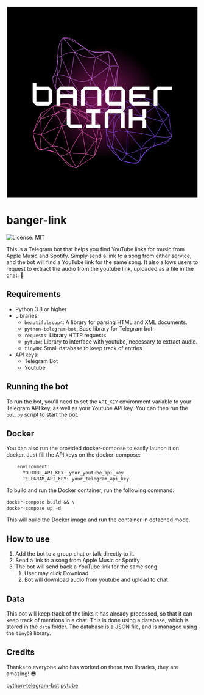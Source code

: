 <p align="center">
  <a>
    <img src="./docs/logo.png" alt="Logo" >
  </a>
</p>

# banger-link

![License: MIT](https://shields.io/badge/license-MIT-green)

This is a Telegram bot that helps you find YouTube links for music from Apple Music and Spotify. Simply send a link to a song from either service, and the bot will find a YouTube link for the same song.
It also allows users to request to extract the audio from the youtube link, uploaded as a file in the chat. 💃

## Requirements

- Python 3.8 or higher
- Libraries:
  - `beautifulsoup4`: A library for parsing HTML and XML documents.
  - `python-telegram-bot`: Base library for Telegram bot.
  - `requests`: Library HTTP requests.
  - `pytube`: Library to interface with youtube, necessary to extract audio.
  - `tinyDB`: Small database to keep track of entries 
- API keys:
  - Telegram Bot
  - Youtube

## Running the bot

To run the bot, you'll need to set the `API_KEY` environment variable to your Telegram API key, as well as your Youtube API key. You can then run the `bot.py` script to start the bot.

## Docker

You can also run the provided docker-compose to easily launch it on docker. Just fill the API keys on the docker-compose:

```
    environment:
      YOUTUBE_API_KEY: your_youtube_api_key
      TELEGRAM_API_KEY: your_telegram_api_key
```

To build and run the Docker container, run the following command:

```
docker-compose build && \
docker-compose up -d
```

This will build the Docker image and run the container in detached mode.

## How to use

1. Add the bot to a group chat or talk directly to it.
2. Send a link to a song from Apple Music or Spotify
3. The bot will send back a YouTube link for the same song
   1. User may click Download
   2. Bot will download audio from youtube and upload to chat


## Data

This bot will keep track of the links it has already processed, so that it can keep track of mentions in a chat. This is done using a database, which is stored in the `data` folder. The database is a JSON file, and is managed using the `tinyDB` library.

## Credits

Thanks to everyone who has worked on these two libraries, they are amazing! 😎

[python-telegram-bot](https://github.com/python-telegram-bot/python-telegram-bot)
[pytube](https://github.com/pytube/pytube)